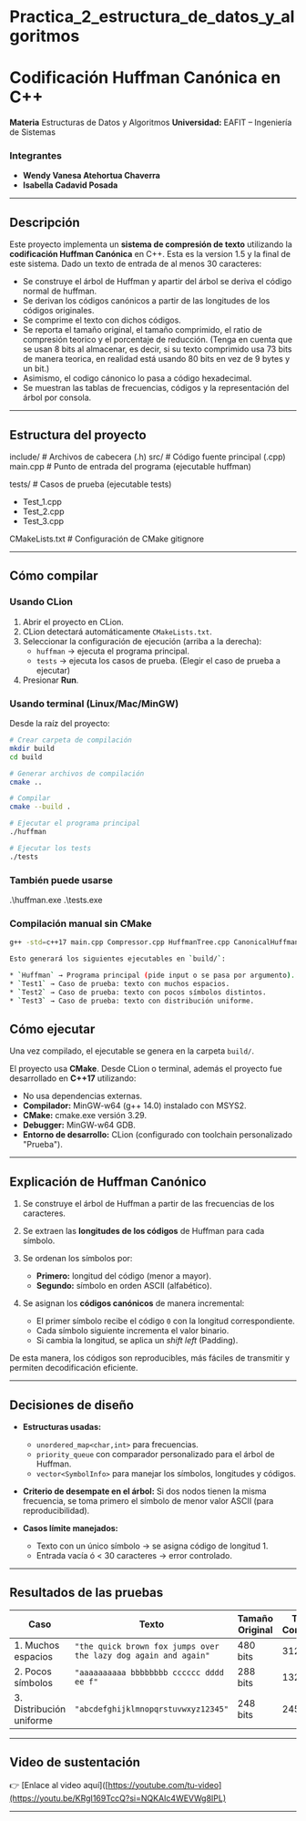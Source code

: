 # Practica_2_estructura_de_datos_y_algoritmos

# Codificación Huffman Canónica en C++

**Materia** Estructuras de Datos y Algoritmos
**Universidad:** EAFIT – Ingeniería de Sistemas

### Integrantes

* **Wendy Vanesa Atehortua Chaverra** 
* **Isabella Cadavid Posada**

---

## Descripción

Este proyecto implementa un **sistema de compresión de texto** utilizando la **codificación Huffman Canónica** en C++.
Esta es la version 1.5 y la final de este sistema.
Dado un texto de entrada de al menos 30 caracteres:

* Se construye el árbol de Huffman y apartir del árbol se deriva el código normal de huffman.
* Se derivan los códigos canónicos a partir de las longitudes de los códigos originales.
* Se comprime el texto con dichos códigos.
* Se reporta el tamaño original, el tamaño comprimido, el ratio de compresión teorico y el porcentaje de reducción. (Tenga en cuenta que se usan 8 bits al almacenar, es decir, si su texto comprimido usa 73 bits de manera teorica, en realidad está usando 80 bits en vez de 9 bytes y un bit.)
* Asimismo, el codigo cánonico lo pasa a código hexadecimal. 
* Se muestran las tablas de frecuencias, códigos y la representación del árbol por consola. 

---
## Estructura del proyecto

include/ # Archivos de cabecera (.h)
src/ # Código fuente principal (.cpp)
main.cpp # Punto de entrada del programa (ejecutable huffman)

tests/ # Casos de prueba (ejecutable tests)
- Test_1.cpp 
- Test_2.cpp 
- Test_3.cpp 

CMakeLists.txt # Configuración de CMake
gitignore

---

##  Cómo compilar

### Usando CLion
1. Abrir el proyecto en CLion.  
2. CLion detectará automáticamente `CMakeLists.txt`.  
3. Seleccionar la configuración de ejecución (arriba a la derecha):  
   - `huffman` → ejecuta el programa principal.  
   - `tests` → ejecuta los casos de prueba. (Elegir el caso de prueba a ejecutar) 
4. Presionar  **Run**.  


### Usando terminal (Linux/Mac/MinGW)
Desde la raíz del proyecto:

```bash
# Crear carpeta de compilación
mkdir build
cd build

# Generar archivos de compilación
cmake ..

# Compilar
cmake --build .

# Ejecutar el programa principal
./huffman

# Ejecutar los tests
./tests
```
### También puede usarse
.\huffman.exe
.\tests.exe

### Compilación manual sin CMake

```bash
g++ -std=c++17 main.cpp Compressor.cpp HuffmanTree.cpp CanonicalHuffman.cpp -o huffman

Esto generará los siguientes ejecutables en `build/`:

* `Huffman` → Programa principal (pide input o se pasa por argumento).
* `Test1` → Caso de prueba: texto con muchos espacios.
* `Test2` → Caso de prueba: texto con pocos símbolos distintos.
* `Test3` → Caso de prueba: texto con distribución uniforme.

```

## Cómo ejecutar

Una vez compilado, el ejecutable se genera en la carpeta `build/`.

El proyecto usa **CMake**. Desde CLion o terminal, además el proyecto fue desarrollado en **C++17** utilizando:
- No usa dependencias externas.
- **Compilador:** MinGW-w64 (g++ 14.0) instalado con MSYS2.  
- **CMake:** cmake.exe versión 3.29.  
- **Debugger:** MinGW-w64 GDB.  
- **Entorno de desarrollo:** CLion (configurado con toolchain personalizado "Prueba").

---

## Explicación de Huffman Canónico

1. Se construye el árbol de Huffman a partir de las frecuencias de los caracteres.
2. Se extraen las **longitudes de los códigos** de Huffman para cada símbolo.
3. Se ordenan los símbolos por:
   
   * **Primero:** longitud del código (menor a mayor).
   * **Segundo:** símbolo en orden ASCII (alfabético).
5. Se asignan los **códigos canónicos** de manera incremental:

   * El primer símbolo recibe el código `0` con la longitud correspondiente.
   * Cada símbolo siguiente incrementa el valor binario.
   * Si cambia la longitud, se aplica un *shift left* (Padding).

De esta manera, los códigos son reproducibles, más fáciles de transmitir y permiten decodificación eficiente.

---

## Decisiones de diseño

* **Estructuras usadas:**

  * `unordered_map<char,int>` para frecuencias.
  * `priority_queue` con comparador personalizado para el árbol de Huffman.
  * `vector<SymbolInfo>` para manejar los símbolos, longitudes y códigos.

* **Criterio de desempate en el árbol:**
  Si dos nodos tienen la misma frecuencia, se toma primero el símbolo de menor valor ASCII (para reproducibilidad).

* **Casos límite manejados:**

  * Texto con un único símbolo → se asigna código de longitud 1.
  * Entrada vacía ó < 30 caracteres → error controlado.

---

## Resultados de las pruebas

| Caso                     | Texto                                                           | Tamaño Original | Tamaño Comprimido | Ratio | Reducción |
| ------------------------ | --------------------------------------------------------------- | --------------- | ----------------- | ----- | --------- |
| 1. Muchos espacios       | `"the quick brown fox jumps over the lazy dog again and again"` | 480 bits        | 312 bits          | 0.65  | 35%       |
| 2. Pocos símbolos        | `"aaaaaaaaaa bbbbbbbb cccccc dddd ee f"`                        | 288 bits        | 132 bits          | 0.46  | 54%       |
| 3. Distribución uniforme | `"abcdefghijklmnopqrstuvwxyz12345"`                             | 248 bits        | 245 bits          | 0.99  | 1%        |

---

## Video de sustentación

👉 [Enlace al video aquí]([https://youtube.com/tu-video](https://youtu.be/KRgI169TccQ?si=NQKAIc4WEVWg8IPL)

---
